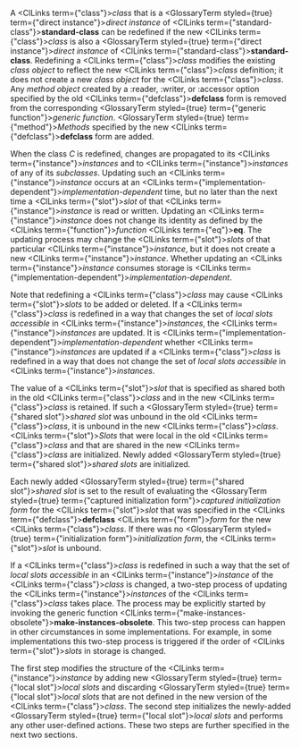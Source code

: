  



A <ClLinks  term={"class"}><i>class</i></ClLinks> that is a <GlossaryTerm styled={true} term={"direct instance"}><i>direct instance</i></GlossaryTerm> of <ClLinks  term={"standard-class"}><b>standard-class</b></ClLinks> can be redefined if the new <ClLinks  term={"class"}><i>class</i></ClLinks> is also a <GlossaryTerm styled={true} term={"direct instance"}><i>direct instance</i></GlossaryTerm> of <ClLinks  term={"standard-class"}><b>standard-class</b></ClLinks>. Redefining a <ClLinks  term={"class"}><i>class</i></ClLinks> modifies the existing *class object* to reflect the new <ClLinks  term={"class"}><i>class</i></ClLinks> definition; it does not create a new *class object* for the <ClLinks  term={"class"}><i>class</i></ClLinks>. Any *method object* created by a :reader, :writer, or :accessor option specified by the old <ClLinks  term={"defclass"}><b>defclass</b></ClLinks> form is removed from the corresponding <GlossaryTerm styled={true} term={"generic function"}><i>generic function</i></GlossaryTerm>. <GlossaryTerm styled={true} term={"method"}><i>Methods</i></GlossaryTerm> specified by the new <ClLinks  term={"defclass"}><b>defclass</b></ClLinks> form are added.  







When the class *C* is redefined, changes are propagated to its <ClLinks  term={"instance"}><i>instances</i></ClLinks> and to <ClLinks  term={"instance"}><i>instances</i></ClLinks> of any of its *subclasses*. Updating such an <ClLinks  term={"instance"}><i>instance</i></ClLinks> occurs at an <ClLinks  term={"implementation-dependent"}><i>implementation-dependent</i></ClLinks> time, but no later than the next time a <ClLinks  term={"slot"}><i>slot</i></ClLinks> of that <ClLinks  term={"instance"}><i>instance</i></ClLinks> is read or written. Updating an <ClLinks  term={"instance"}><i>instance</i></ClLinks> does not change its identity as defined by the <ClLinks  term={"function"}><i>function</i></ClLinks> <ClLinks  term={"eq"}><b>eq</b></ClLinks>. The updating process may change the <ClLinks  term={"slot"}><i>slots</i></ClLinks> of that particular <ClLinks  term={"instance"}><i>instance</i></ClLinks>, but it does not create a new <ClLinks  term={"instance"}><i>instance</i></ClLinks>. Whether updating an <ClLinks  term={"instance"}><i>instance</i></ClLinks> consumes storage is <ClLinks  term={"implementation-dependent"}><i>implementation-dependent</i></ClLinks>. 



Note that redefining a <ClLinks  term={"class"}><i>class</i></ClLinks> may cause <ClLinks  term={"slot"}><i>slots</i></ClLinks> to be added or deleted. If a <ClLinks  term={"class"}><i>class</i></ClLinks> is redefined in a way that changes the set of *local slots accessible* in <ClLinks  term={"instance"}><i>instances</i></ClLinks>, the <ClLinks  term={"instance"}><i>instances</i></ClLinks> are updated. It is <ClLinks  term={"implementation-dependent"}><i>implementation-dependent</i></ClLinks> whether <ClLinks  term={"instance"}><i>instances</i></ClLinks> are updated if a <ClLinks  term={"class"}><i>class</i></ClLinks> is redefined in a way that does not change the set of *local slots accessible* in <ClLinks  term={"instance"}><i>instances</i></ClLinks>. 



The value of a <ClLinks  term={"slot"}><i>slot</i></ClLinks> that is specified as shared both in the old <ClLinks  term={"class"}><i>class</i></ClLinks> and in the new <ClLinks  term={"class"}><i>class</i></ClLinks> is retained. If such a <GlossaryTerm styled={true} term={"shared slot"}><i>shared slot</i></GlossaryTerm> was unbound in the old <ClLinks  term={"class"}><i>class</i></ClLinks>, it is unbound in the new <ClLinks  term={"class"}><i>class</i></ClLinks>. <ClLinks  term={"slot"}><i>Slots</i></ClLinks> that were local in the old <ClLinks  term={"class"}><i>class</i></ClLinks> and that are shared in the new <ClLinks  term={"class"}><i>class</i></ClLinks> are initialized. Newly added <GlossaryTerm styled={true} term={"shared slot"}><i>shared slots</i></GlossaryTerm> are initialized. 



Each newly added <GlossaryTerm styled={true} term={"shared slot"}><i>shared slot</i></GlossaryTerm> is set to the result of evaluating the <GlossaryTerm styled={true} term={"captured initialization form"}><i>captured initialization form</i></GlossaryTerm> for the <ClLinks  term={"slot"}><i>slot</i></ClLinks> that was specified in the <ClLinks  term={"defclass"}><b>defclass</b></ClLinks> <ClLinks  term={"form"}><i>form</i></ClLinks> for the new <ClLinks  term={"class"}><i>class</i></ClLinks>. If there was no <GlossaryTerm styled={true} term={"initialization form"}><i>initialization form</i></GlossaryTerm>, the <ClLinks  term={"slot"}><i>slot</i></ClLinks> is unbound. 



If a <ClLinks  term={"class"}><i>class</i></ClLinks> is redefined in such a way that the set of *local slots accessible* in an <ClLinks  term={"instance"}><i>instance</i></ClLinks> of the <ClLinks  term={"class"}><i>class</i></ClLinks> is changed, a two-step process of updating the <ClLinks  term={"instance"}><i>instances</i></ClLinks> of the <ClLinks  term={"class"}><i>class</i></ClLinks> takes place. The process may be explicitly started by invoking the generic function <ClLinks  term={"make-instances-obsolete"}><b>make-instances-obsolete</b></ClLinks>. This two-step process can happen in other circumstances in some implementations. For example, in some implementations this two-step process is triggered if the order of <ClLinks  term={"slot"}><i>slots</i></ClLinks> in storage is changed. 



The first step modifies the structure of the <ClLinks  term={"instance"}><i>instance</i></ClLinks> by adding new <GlossaryTerm styled={true} term={"local slot"}><i>local slots</i></GlossaryTerm> and discarding <GlossaryTerm styled={true} term={"local slot"}><i>local slots</i></GlossaryTerm> that are not defined in the new version of the <ClLinks  term={"class"}><i>class</i></ClLinks>. The second step initializes the newly-added <GlossaryTerm styled={true} term={"local slot"}><i>local slots</i></GlossaryTerm> and performs any other user-defined actions. These two steps are further specified in the next two sections. 



